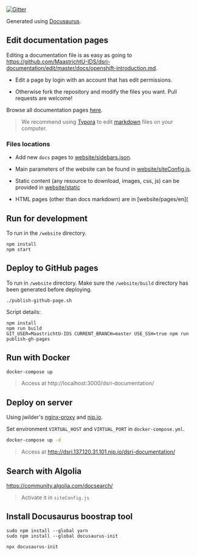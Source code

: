 [![Gitter](https://badges.gitter.im/um-dsri/community.svg)](https://gitter.im/um-dsri/community?utm_source=badge&utm_medium=badge&utm_campaign=pr-badge)

Generated using [Docusaurus](https://docusaurus.io/).

## Edit documentation pages

Editing a documentation file is as easy as going to https://github.com/MaastrichtU-IDS/dsri-documentation/edit/master/docs/openshift-introduction.md.

* Edit a page by login with an account that has edit permissions.

* Otherwise fork the repository and modify the files you want. Pull requests are welcome!

Browse all documentation pages [here](https://github.com/MaastrichtU-IDS/dsri-documentation/tree/master/docs).

> We recommend using [Typora](https://typora.io/) to edit [markdown](https://github.com/adam-p/markdown-here/wiki/Markdown-Cheatsheet) files on your computer.

### Files locations

- Add new `docs` pages to [website/sidebars.json](https://github.com/MaastrichtU-IDS/d2s-documentation/blob/master/website/sidebars.json).

- Main parameters of the website can be found in [website/siteConfig.js](https://github.com/MaastrichtU-IDS/d2s-documentation/blob/master/website/siteConfig.js).

- Static content (any resource to download, images, css, js) can be provided in [website/static](https://github.com/MaastrichtU-IDS/d2s-documentation/tree/master/website/static)
- HTML pages (other than docs markdown) are in [website/pages/en](

## Run for development

To run in the `/website` directory.

```shell
npm install
npm start
```

## Deploy to GitHub pages

To run in `/website` directory. Make sure the `/website/build` directory has been generated before deploying.

```shell
./publish-github-page.sh
```

Script details:

```shell
npm install
npm run build
GIT_USER=MaastrichtU-IDS CURRENT_BRANCH=master USE_SSH=true npm run publish-gh-pages
```

## Run with Docker

```bash
docker-compose up
```

> Access at http://localhost:3000/dsri-documentation/

## Deploy on server

Using jwilder's [nginx-proxy](https://github.com/jwilder/nginx-proxy) and [nip.io](https://nip.io/).

Set environment `VIRTUAL_HOST` and `VIRTUAL_PORT` in `docker-compose.yml`.

```bash
docker-compose up -d
```

> Access at http://dsri.137.120.31.101.nip.io/dsri-documentation/

## Search with Algolia

https://community.algolia.com/docsearch/

> Activate it in `siteConfig.js`

## Install Docusaurus boostrap tool

```shell
sudo npm install --global yarn
sudo npm install --global docusaurus-init

npx docusaurus-init
```

